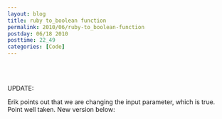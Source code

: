 ```yaml
---
layout: blog
title: ruby to_boolean function
permalink: 2010/06/ruby-to_boolean-function
postday: 06/18 2010
posttime: 22_49
categories: [Code]
---
```


<br><br>

<script src="https://gist.github.com/860759.js?file=to_bool.rb"></script>

UPDATE:

Erik points out that we are changing the input parameter, which is true. Point well taken. New version below:

<script src="https://gist.github.com/2552946.js?file=to_bool2.rb"></script>
